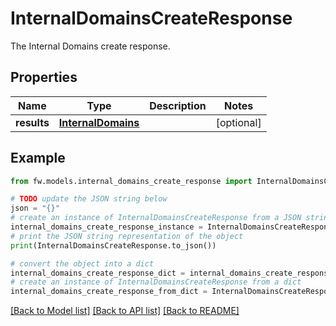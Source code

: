 # InternalDomainsCreateResponse

The Internal Domains create response.

## Properties

Name | Type | Description | Notes
------------ | ------------- | ------------- | -------------
**results** | [**InternalDomains**](InternalDomains.md) |  | [optional] 

## Example

```python
from fw.models.internal_domains_create_response import InternalDomainsCreateResponse

# TODO update the JSON string below
json = "{}"
# create an instance of InternalDomainsCreateResponse from a JSON string
internal_domains_create_response_instance = InternalDomainsCreateResponse.from_json(json)
# print the JSON string representation of the object
print(InternalDomainsCreateResponse.to_json())

# convert the object into a dict
internal_domains_create_response_dict = internal_domains_create_response_instance.to_dict()
# create an instance of InternalDomainsCreateResponse from a dict
internal_domains_create_response_from_dict = InternalDomainsCreateResponse.from_dict(internal_domains_create_response_dict)
```
[[Back to Model list]](../README.md#documentation-for-models) [[Back to API list]](../README.md#documentation-for-api-endpoints) [[Back to README]](../README.md)


